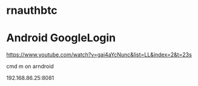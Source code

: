 # rnauthbtc

# Android GoogleLogin

https://www.youtube.com/watch?v=gai4aYcNunc&list=LL&index=2&t=23s

cmd m on arndroid

192.168.86.25:8081
